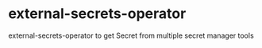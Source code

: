 # external-secrets-operator
external-secrets-operator to get Secret from multiple secret manager tools 
